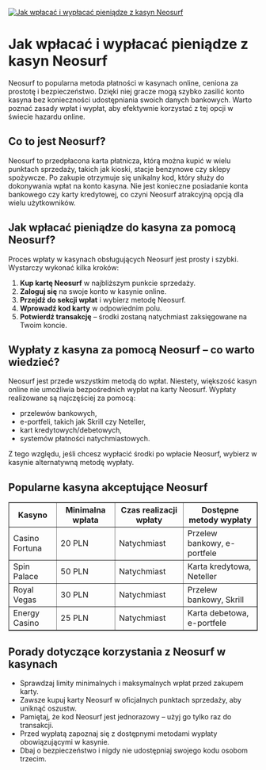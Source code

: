 [![Jak wpłacać i wypłacać pieniądze z kasyn Neosurf](https://123-caf.pages.dev/gitsignup.png)](https://vrmoo.ru/Bt82HjjY)

<h1>Jak wpłacać i wypłacać pieniądze z kasyn Neosurf</h1> <p>Neosurf to popularna metoda płatności w kasynach online, ceniona za prostotę i bezpieczeństwo. Dzięki niej gracze mogą szybko zasilić konto kasyna bez konieczności udostępniania swoich danych bankowych. Warto poznać zasady wpłat i wypłat, aby efektywnie korzystać z tej opcji w świecie hazardu online.</p>  <h2>Co to jest Neosurf?</h2> <p>Neosurf to przedpłacona karta płatnicza, którą można kupić w wielu punktach sprzedaży, takich jak kioski, stacje benzynowe czy sklepy spożywcze. Po zakupie otrzymuje się unikalny kod, który służy do dokonywania wpłat na konto kasyna. Nie jest konieczne posiadanie konta bankowego czy karty kredytowej, co czyni Neosurf atrakcyjną opcją dla wielu użytkowników.</p>  <h2>Jak wpłacać pieniądze do kasyna za pomocą Neosurf?</h2> <p>Proces wpłaty w kasynach obsługujących Neosurf jest prosty i szybki. Wystarczy wykonać kilka kroków:</p> <ol>   <li><strong>Kup kartę Neosurf</strong> w najbliższym punkcie sprzedaży.</li>   <li><strong>Zaloguj się</strong> na swoje konto w kasynie online.</li>   <li><strong>Przejdź do sekcji wpłat</strong> i wybierz metodę Neosurf.</li>   <li><strong>Wprowadź kod karty</strong> w odpowiednim polu.</li>   <li><strong>Potwierdź transakcję</strong> – środki zostaną natychmiast zaksięgowane na Twoim koncie.</li> </ol>  <h2>Wypłaty z kasyna za pomocą Neosurf – co warto wiedzieć?</h2> <p>Neosurf jest przede wszystkim metodą do wpłat. Niestety, większość kasyn online nie umożliwia bezpośrednich wypłat na karty Neosurf. Wypłaty realizowane są najczęściej za pomocą:</p> <ul>   <li>przelewów bankowych,</li>   <li>e-portfeli, takich jak Skrill czy Neteller,</li>   <li>kart kredytowych/debetowych,</li>   <li>systemów płatności natychmiastowych.</li> </ul> <p>Z tego względu, jeśli chcesz wypłacić środki po wpłacie Neosurf, wybierz w kasynie alternatywną metodę wypłaty.</p>  <h2>Popularne kasyna akceptujące Neosurf</h2> <table border="1" cellspacing="0" cellpadding="8">   <thead>     <tr>       <th>Kasyno</th>       <th>Minimalna wpłata</th>       <th>Czas realizacji wpłaty</th>       <th>Dostępne metody wypłaty</th>     </tr>   </thead>   <tbody>     <tr>       <td>Casino Fortuna</td>       <td>20 PLN</td>       <td>Natychmiast</td>       <td>Przelew bankowy, e-portfele</td>     </tr>     <tr>       <td>Spin Palace</td>       <td>50 PLN</td>       <td>Natychmiast</td>       <td>Karta kredytowa, Neteller</td>     </tr>     <tr>       <td>Royal Vegas</td>       <td>30 PLN</td>       <td>Natychmiast</td>       <td>Przelew bankowy, Skrill</td>     </tr>     <tr>       <td>Energy Casino</td>       <td>25 PLN</td>       <td>Natychmiast</td>       <td>Karta debetowa, e-portfele</td>     </tr>   </tbody> </table>  <h2>Porady dotyczące korzystania z Neosurf w kasynach</h2> <ul>   <li>Sprawdzaj limity minimalnych i maksymalnych wpłat przed zakupem karty.</li>   <li>Zawsze kupuj karty Neosurf w oficjalnych punktach sprzedaży, aby uniknąć oszustw.</li>   <li>Pamiętaj, że kod Neosurf jest jednorazowy – użyj go tylko raz do transakcji.</li>   <li>Przed wypłatą zapoznaj się z dostępnymi metodami wypłaty obowiązującymi w kasynie.</li>   <li>Dbaj o bezpieczeństwo i nigdy nie udostępniaj swojego kodu osobom trzecim.</li> </ul>